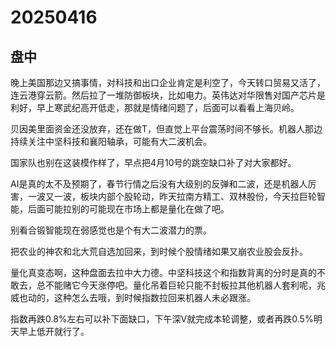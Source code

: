 # 20250416

## 盘中

晚上美国那边又搞事情，对科技和出口企业肯定是利空了，今天转口贸易又活了，连云港穿云箭。然后拉了一堆防御板块，比如电力。英伟达对华限售对国产芯片是利好，早上寒武纪高开低走，那就是情绪问题了，后面可以看看上海贝岭。

贝因美里面资金还没放弃，还在做T，但直觉上平台震荡时间不够长。机器人那边持续关注中坚科技和襄阳轴承，可能有大二波机会。

国家队也别在这装模作样了，早点把4月10号的跳空缺口补了对大家都好。

AI是真的太不及预期了，春节行情之后没有大级别的反弹和二波，还是机器人厉害，一波又一波，板块内部个股轮动，昨天拉南方精工、双林股份，今天拉巨轮智能，后面可能拉别的可能现在市场上都是量化在做了吧。

别看合锻智能现在弱感觉也是个有大二波潜力的票。

把农业的神农和北大荒自选加回来，到时候个股情绪如果又崩农业股会反扑。

量化真变态啊，这种盘面去拉中大力德。中坚科技这个和指数背离的分时是真的不敢去，总不能赌它今天涨停吧。量化吊着巨轮只能不封板拉其他机器人套利呢，兆威也动的，这种怎么去哦，到时候指数拉回来机器人未必跟涨。

指数再跌0.8%左右可以补下面缺口，下午深V就完成本轮调整，或者再跌0.5%明天早上低开就行了。

